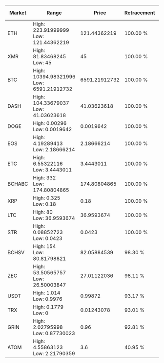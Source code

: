 | Market | Range | Price| Retracement | Doubles to 50% |
| --- | --- | --- | --- | --- |
| ETH | High: 223.91999999<br />Low: 121.44362219 | 121.44362219 | 100.00 % | 1.42 |
| XMR | High: 81.83468245<br />Low: 45 | 45 | 100.00 % | 1.41 |
| BTC | High: 10394.98321996<br />Low: 6591.21912732 | 6591.21912732 | 100.00 % | 1.29 |
| DASH | High: 104.33679037<br />Low: 41.03623618 | 41.03623618 | 100.00 % | 1.77 |
| DOGE | High: 0.00296<br />Low: 0.0019642 | 0.0019642 | 100.00 % | 1.25 |
| EOS | High: 4.19289413<br />Low: 2.18666214 | 2.18666214 | 100.00 % | 1.46 |
| ETC | High: 6.55322116<br />Low: 3.4443011 | 3.4443011 | 100.00 % | 1.45 |
| BCHABC | High: 332<br />Low: 174.80804865 | 174.80804865 | 100.00 % | 1.45 |
| XRP | High: 0.325<br />Low: 0.18 | 0.18 | 100.00 % | 1.40 |
| LTC | High: 80<br />Low: 36.9593674 | 36.9593674 | 100.00 % | 1.58 |
| STR | High: 0.08852723<br />Low: 0.0423 | 0.0423 | 100.00 % | 1.55 |
| BCHSV | High: 154<br />Low: 80.81798821 | 82.05884539 | 98.30 % | 1.43 |
| ZEC | High: 53.50565757<br />Low: 26.50003847 | 27.01122036 | 98.11 % | 1.48 |
| USDT | High: 1.014<br />Low: 0.9976 | 0.99872 | 93.17 % | 1.01 |
| TRX | High: 0.1779<br />Low: 0 | 0.01243078 | 93.01 % | 7.16 |
| GRIN | High: 2.02795998<br />Low: 0.87730023 | 0.96 | 92.81 % | 1.51 |
| ATOM | High: 4.55863123<br />Low: 2.21790359 | 3.6 | 40.95 % | 0.00 |

